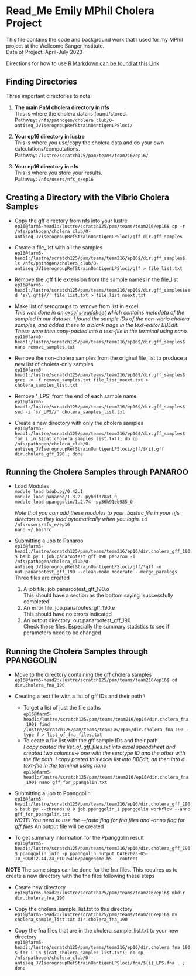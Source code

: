 # Read_Me Emily MPhil Cholera Project
This file contains the code and background work that I used for my MPhil project at the Wellcome Sanger Institute.\
Date of Project: April-July 2023

Directions for how to use [R Markdown can be found at this Link](https://cambiotraining.github.io/reproducibility-training/rmarkdown.html#R_Markdown)

## Finding Directories
Three important directories to note 
1.	**The main PaM cholera directory in nfs** \
This is where the cholera data is found/stored.\
Pathway: `/nfs/pathogen/cholera_club/O-antiseq_JVIserogroupRefStrainOantigenLPSloci/`

2.	**Your ep16 directory in lustre**\
This is where you use/copy the cholera data and do your own calculations/computations.\
Pathway: `/lustre/scratch125/pam/teams/team216/ep16/`

3.	**Your ep16 directory in nfs**\
This is where you store your results.\
Pathway: `/nfs/users/nfs_e/ep16`

## Creating a Directory with the Vibrio Cholera Samples 
* Copy the gff directory from nfs into your lustre\
`ep16@farm5-head1:/lustre/scratch125/pam/teams/team216/ep16$ cp -r /nfs/pathogen/cholera_club/O-antiseq_JVIserogroupRefStrainOantigenLPSloci/gff dir.gff_samples`

* Create a file_list with all the samples\
`ep16@farm5-head1:/lustre/scratch125/pam/teams/team216/ep16$/dir.gff_samples$ ls /nfs/pathogen/cholera_club/O-antiseq_JVIserogroupRefStrainOantigenLPSloci/gff > file_list.txt`

* Remove the .gff file extension from the sample names in the file_list \
`ep16@farm5-head1:/lustre/scratch125/pam/teams/team216/ep16$/dir.gff_samples$sed 's/\.gff$//' file_list.txt > file_list_noext.txt`

* Make list of serogroups to remove from list in excel \
*This was done in an [excel sreadsheet](https://docs.google.com/spreadsheets/d/1RYOf-7zdLE6Z67yM-SPfJGVH4BGBFUrV/edit#gid=1880666571) which contains metadata of the sampled in our dataset. I found the sample IDs of the non-vibrio cholera samples, and added these to a blank page in the text-editor BBEdit. These were then copy-pasted into a text-file in the terminal using nano.* \
`ep16@farm5-head1:/lustre/scratch125/pam/teams/team216/ep16$/dir.gff_samples$ nano remove_samples.txt`

* Remove the non-cholera samples from the original file_list to produce a new list of cholera-only samples\
`ep16@farm5-head1:/lustre/scratch125/pam/teams/team216/ep16$/dir.gff_samples$ grep -v -f remove_samples.txt file_list_noext.txt > cholera_samples_list.txt`

* Remove '_LPS' from the end of each sample name \
`ep16@farm5-head1:/lustre/scratch125/pam/teams/team216/ep16$/dir.gff_samples$ sed -i 's/_LPS//' cholera_samples_list.txt`

* Create a new directory with only the cholera samples \
`ep16@farm5-head1:/lustre/scratch125/pam/teams/team216/ep16$/dir.gff_samples$ for i in $(cat cholera_samples_list.txt); do cp /nfs/pathogen/cholera_club/O-antiseq_JVIserogroupRefStrainOantigenLPSloci/gff/${i}.gff dir.cholera_gff_190 ; done`

## Running the Cholera Samples through PANAROO 
* Load Modules \
`module load bsub.py/0.42.1` \
`module load panaroo/1.3.2--pyhdfd78af_0` \
`module load ppanggolin/1.2.74--py36h91eb985_0` 

  *Note that you can add these modules to your .bashrc file in your nfs directort so they load aytomatically when you login.* 
  `Cd /nfs/users/nfs_e/ep16` \
  `nano ~/.bashrc`
  
* Submitting a Job to Panaroo \
`ep16@farm5-head1:/lustre/scratch125/pam/teams/team216/ep16/dir.cholera_gff_190$ bsub.py 1 job.panarootest_gff_190 panaroo -i /nfs/pathogen/cholera_club/O-antiseq_JVIserogroupRefStrainOantigenLPSloci/gff/*gff -o out.panarootest_gff_190 --clean-mode moderate --merge_paralogs` 
Three files are created 
  1. A job file: job.panarootest_gff_190.o \
     This should have a section as the bottom saying 'successfully completed' 
  2. An error file: job.panarootes_gff_190.e \
     This should have no errors indicated 
  4. An output directory: out.panarootest_gff_190 \
    Check these files. Especially the summary statistics to see if perameters need to be changed
    

## Running the Cholera Samples through PPANGGOLIN
*  Move to the directory containing the gff cholera samples \
`ep16@farm5-head2:/lustre/scratch125/pam/teams/team216/ep16$ cd dir.cholera_fna_190`

* Creating a text file with a list of gff IDs and their path \
  * To get a list of just the file paths \
 `ep16@farm5-head1:/lustre/scratch125/pam/teams/team216/ep16/dir.cholera_fna_190$ find /lustre/scratch125/pam/teams/team216/ep16/dir.cholera_fna_190 -type f > list_of_fna_files.txt`
  * To ceate a file list with the gff sample IDs and their path \
  *I copy pasted the list_of_gff_files.txt into excel speadsheet and created two columns-> one with the serotype ID and the other with the file path. I copy pasted this excel list into BBEdit, an then into a text-file in the terminal using nano* \
 `ep16@farm5-head1:/lustre/scratch125/pam/teams/team216/ep16/dir.cholera_fna_190$ nano gff_for_ppangalin.txt`

* Submitting a Job to Ppanggolin \
`ep16@farm5-head1:/lustre/scratch125/pam/teams/team216/ep16/dir.cholera_gff_190$ bsub.py --threads 8 8 job.ppanggolin_1 ppanggolin workflow --anno gff_for_ppangalin.txt`\
*NOTE: You need to use the -–fasta flag for fna files and –anno flag for gff files*
 An output file will be created

* To get summary information for the Ppanggolin result \
`ep16@farm5-head1:/lustre/scratch125/pam/teams/team216/ep16/dir.cholera_gff_190$ ppanggolin info -p ppanggolin_output_DATE2023-05-10_HOUR12.44.24_PID15416/pangenome.h5 --content`

**NOTE** The same steps can be done for the fna files. This requires us to create a new directory with the fna files following these steps 
* Create new directory \
`ep16@farm5-head2:/lustre/scratch125/pam/teams/team216/ep16$ mkdir dir.cholera_fna_190` 

* Copy the cholera_sample_list.txt to this directory \
`ep16@farm5-head2:/lustre/scratch125/pam/teams/team216/ep16$ mv cholera_sample_list.txt dir.cholera_fna_190`

* Copy the fna files that are in the cholera_sample_list.txt to your new directory \
`ep16@farm5-head2:/lustre/scratch125/pam/teams/team216/ep16/dir.cholera_fna_190$ for i in $(cat cholera_samples_list.txt); do cp /nfs/pathogen/cholera_club/O-antiseq_JVIserogroupRefStrainOantigenLPSloci/fna/${i}_LPS.fna . ; done`



